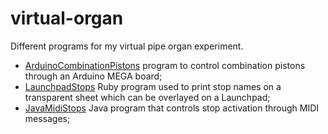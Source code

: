 # virtual-organ
Different programs for my virtual pipe organ experiment.

 - [ArduinoCombinationPistons](./ArduinoCombinationPistons) program to control combination pistons through an Arduino MEGA board;
 - [LaunchpadStops](./LaunchpadStops) Ruby program used to print stop names on a transparent sheet which can be overlayed on a Launchpad;
 - [JavaMidiStops](./JavaMidiStops) Java program that controls stop activation through MIDI messages;

